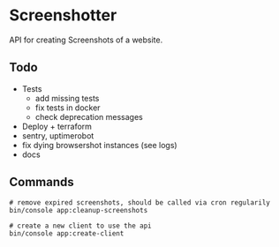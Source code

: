 # Screenshotter

API for creating Screenshots of a website.

## Todo

- Tests
    - add missing tests
    - fix tests in docker
    - check deprecation messages
- Deploy + terraform
- sentry, uptimerobot
- fix dying browsershot instances (see logs)
- docs

## Commands

```
# remove expired screenshots, should be called via cron regularily
bin/console app:cleanup-screenshots

# create a new client to use the api
bin/console app:create-client
```
